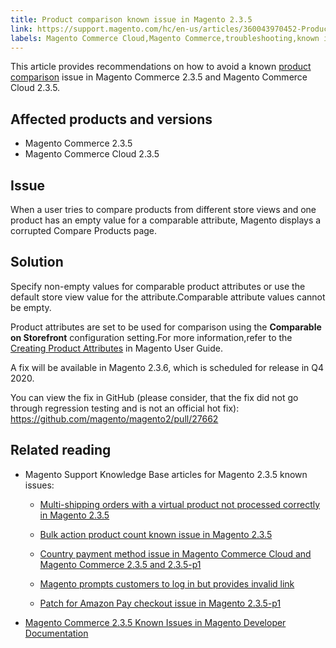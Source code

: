 ```yaml
---
title: Product comparison known issue in Magento 2.3.5
link: https://support.magento.com/hc/en-us/articles/360043970452-Product-comparison-known-issue-in-Magento-2-3-5
labels: Magento Commerce Cloud,Magento Commerce,troubleshooting,known issues,product,2.3.5,Compare Products
---
```


This article provides recommendations on how to avoid a known [product comparison](https://docs.magento.com/user-guide/marketing/product-compare.html) issue in Magento Commerce 2.3.5 and Magento Commerce Cloud 2.3.5. 

 Affected products and versions
------------------------------

 
 * Magento Commerce 2.3.5
 * Magento Commerce Cloud 2.3.5 
 
 Issue
-----

 When a user tries to compare products from different store views and one product has an empty value for a comparable attribute, Magento displays a corrupted Compare Products page. 

 Solution
--------

 Specify non-empty values for comparable product attributes or use the default store view value for the attribute.Comparable attribute values cannot be empty. 

 Product attributes are set to be used for comparison using the **Comparable on Storefront** configuration setting.For more information,refer to the [Creating Product Attributes](https://docs.magento.com/user-guide/stores/attribute-product-create.html#step-4-describe-the-storefront-properties) in Magento User Guide.

 A fix will be available in Magento 2.3.6, which is scheduled for release in Q4 2020.

 You can view the fix in GitHub (please consider, that the fix did not go through regression testing and is not an official hot fix): <https://github.com/magento/magento2/pull/27662> 

 Related reading
---------------

 
 * Magento Support Knowledge Base articles for Magento 2.3.5 known issues: 
	 +  [Multi-shipping orders with a virtual product not processed correctly in Magento 2.3.5](https://support.magento.com/hc/en-us/articles/360044461831)
	
	 
	 + [Bulk action product count known issue in Magento 2.3.5](https://support.magento.com/hc/en-us/articles/360044839691)
	 +  [Country payment method issue in Magento Commerce Cloud and Magento Commerce 2.3.5 and 2.3.5-p1](https://support.magento.com/hc/en-us/articles/360043955991)
	
	 
	 +  [Magento prompts customers to log in but provides invalid link](https://support.magento.com/hc/en-us/articles/360043857372)
	
	 
	 +  [Patch for Amazon Pay checkout issue in Magento 2.3.5-p1](https://support.magento.com/hc/en-us/articles/360042646332) 
 * [Magento Commerce 2.3.5 Known Issues in Magento Developer Documentation](https://devdocs.magento.com/guides/v2.3/release-notes/release-notes-2-3-5-commerce.html#known-issues)
 
